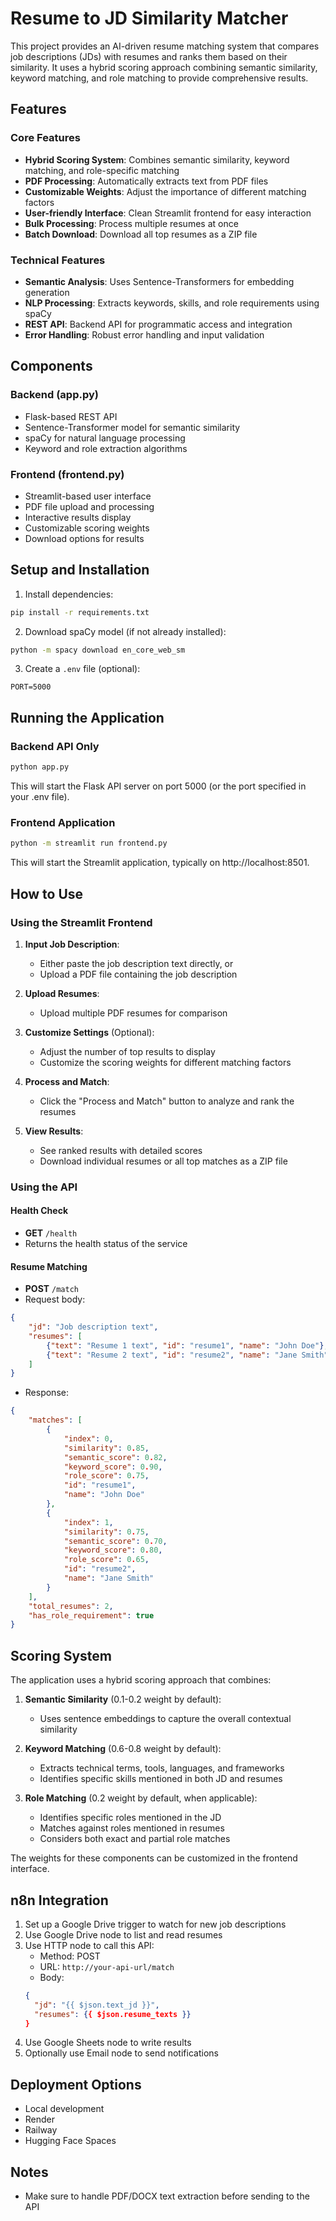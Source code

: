 # Resume to JD Similarity Matcher

This project provides an AI-driven resume matching system that compares job descriptions (JDs) with resumes and ranks them based on their similarity. It uses a hybrid scoring approach combining semantic similarity, keyword matching, and role matching to provide comprehensive results.

## Features

### Core Features
- **Hybrid Scoring System**: Combines semantic similarity, keyword matching, and role-specific matching
- **PDF Processing**: Automatically extracts text from PDF files
- **Customizable Weights**: Adjust the importance of different matching factors
- **User-friendly Interface**: Clean Streamlit frontend for easy interaction
- **Bulk Processing**: Process multiple resumes at once
- **Batch Download**: Download all top resumes as a ZIP file

### Technical Features
- **Semantic Analysis**: Uses Sentence-Transformers for embedding generation
- **NLP Processing**: Extracts keywords, skills, and role requirements using spaCy
- **REST API**: Backend API for programmatic access and integration
- **Error Handling**: Robust error handling and input validation

## Components

### Backend (app.py)
- Flask-based REST API
- Sentence-Transformer model for semantic similarity
- spaCy for natural language processing
- Keyword and role extraction algorithms

### Frontend (frontend.py)
- Streamlit-based user interface
- PDF file upload and processing
- Interactive results display
- Customizable scoring weights
- Download options for results

## Setup and Installation

1. Install dependencies:
```bash
pip install -r requirements.txt
```

2. Download spaCy model (if not already installed):
```bash
python -m spacy download en_core_web_sm
```

3. Create a `.env` file (optional):
```
PORT=5000
```

## Running the Application

### Backend API Only
```bash
python app.py
```
This will start the Flask API server on port 5000 (or the port specified in your .env file).

### Frontend Application
```bash
python -m streamlit run frontend.py
```
This will start the Streamlit application, typically on http://localhost:8501.

## How to Use

### Using the Streamlit Frontend

1. **Input Job Description**:
   - Either paste the job description text directly, or
   - Upload a PDF file containing the job description

2. **Upload Resumes**:
   - Upload multiple PDF resumes for comparison

3. **Customize Settings** (Optional):
   - Adjust the number of top results to display
   - Customize the scoring weights for different matching factors

4. **Process and Match**:
   - Click the "Process and Match" button to analyze and rank the resumes

5. **View Results**:
   - See ranked results with detailed scores
   - Download individual resumes or all top matches as a ZIP file

### Using the API

#### Health Check
- **GET** `/health`
- Returns the health status of the service

#### Resume Matching
- **POST** `/match`
- Request body:
```json
{
    "jd": "Job description text",
    "resumes": [
        {"text": "Resume 1 text", "id": "resume1", "name": "John Doe"},
        {"text": "Resume 2 text", "id": "resume2", "name": "Jane Smith"}
    ]
}
```
- Response:
```json
{
    "matches": [
        {
            "index": 0,
            "similarity": 0.85,
            "semantic_score": 0.82,
            "keyword_score": 0.90,
            "role_score": 0.75,
            "id": "resume1",
            "name": "John Doe"
        },
        {
            "index": 1,
            "similarity": 0.75,
            "semantic_score": 0.70,
            "keyword_score": 0.80,
            "role_score": 0.65,
            "id": "resume2",
            "name": "Jane Smith"
        }
    ],
    "total_resumes": 2,
    "has_role_requirement": true
}
```

## Scoring System

The application uses a hybrid scoring approach that combines:

1. **Semantic Similarity** (0.1-0.2 weight by default):
   - Uses sentence embeddings to capture the overall contextual similarity

2. **Keyword Matching** (0.6-0.8 weight by default):
   - Extracts technical terms, tools, languages, and frameworks
   - Identifies specific skills mentioned in both JD and resumes

3. **Role Matching** (0.2 weight by default, when applicable):
   - Identifies specific roles mentioned in the JD
   - Matches against roles mentioned in resumes
   - Considers both exact and partial role matches

The weights for these components can be customized in the frontend interface.

## n8n Integration

1. Set up a Google Drive trigger to watch for new job descriptions
2. Use Google Drive node to list and read resumes
3. Use HTTP node to call this API:
   - Method: POST
   - URL: `http://your-api-url/match`
   - Body: 
   ```json
   {
     "jd": "{{ $json.text_jd }}",
     "resumes": {{ $json.resume_texts }}
   }
   ```
4. Use Google Sheets node to write results
5. Optionally use Email node to send notifications

## Deployment Options

- Local development
- Render
- Railway
- Hugging Face Spaces

## Notes

- Make sure to handle PDF/DOCX text extraction before sending to the API 
